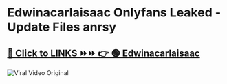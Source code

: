 
 # Edwinacarlaisaac Onlyfans Leaked - Update Files anrsy

## <h2><a href="https://clipsfans.com/Edwinacarlaisaac&ref=git">🔗 Click to LINKS ⏩⏩ 👉 🟢 Edwinacarlaisaac </a></h2>

<a href="https://clipsfans.com/Edwinacarlaisaac&ref=git" rel="nofollow" data-target="animated-image.originalLink"><img src="https://i.ibb.co.com/xMMVF88/686577567.gif" alt="Viral Video Original" style="max-width: 100%; display: inline-block;" data-target="animated-image.originalImage"></a>

